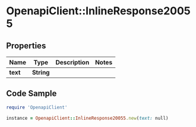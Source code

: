 # OpenapiClient::InlineResponse20055

## Properties

Name | Type | Description | Notes
------------ | ------------- | ------------- | -------------
**text** | **String** |  | 

## Code Sample

```ruby
require 'OpenapiClient'

instance = OpenapiClient::InlineResponse20055.new(text: null)
```


